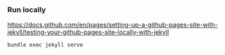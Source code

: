 ### Run locally

https://docs.github.com/en/pages/setting-up-a-github-pages-site-with-jekyll/testing-your-github-pages-site-locally-with-jekyll

```bash
bundle exec jekyll serve
```